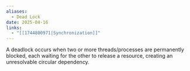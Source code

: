 ```yaml
---
aliases:
  - Dead Lock
date: 2025-04-16
links:
  - "[[1744800971|Synchronization]]"
---
```

A deadlock occurs when two or more threads/processes are permanently blocked, each waiting for the other to release a resource, creating an unresolvable circular dependency.